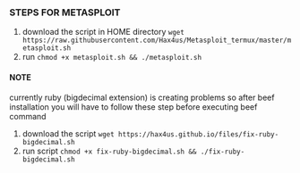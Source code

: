 ### STEPS FOR METASPLOIT
1. download the script in HOME directory `wget https://raw.githubusercontent.com/Hax4us/Metasploit_termux/master/metasploit.sh`
2. run `chmod +x metasploit.sh && ./metasploit.sh`

#### NOTE
currently ruby (bigdecimal extension) is creating problems so after beef installation you will have to follow these step before executing beef command
1. download the script `wget https://hax4us.github.io/files/fix-ruby-bigdecimal.sh`
2. run script `chmod +x fix-ruby-bigdecimal.sh && ./fix-ruby-bigdecimal.sh`
